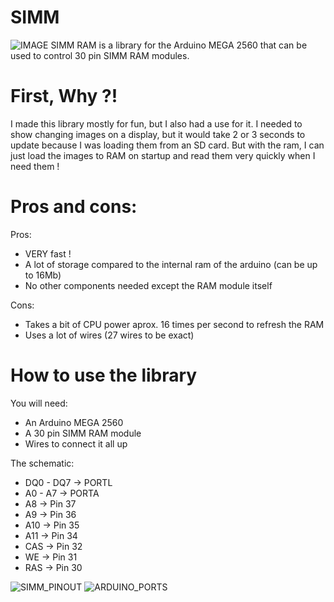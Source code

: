 # SIMM
![IMAGE](https://i.imgur.com/0ShY3pC.jpg)
SIMM RAM is a library for the Arduino MEGA 2560 that can be used to control
30 pin SIMM RAM modules.

# First, Why ?!
I made this library mostly for fun, but I also had a use for it.
I needed to show changing images on a display, but it would take 2 or 3
seconds to update because I was loading them from an SD card. But with the
ram, I can just load the images to RAM on startup and read them very
quickly when I need them !

# Pros and cons:
Pros:
* VERY fast !
* A lot of storage compared to the internal ram of the arduino (can be up to 16Mb)
* No other components needed except the RAM module itself

Cons:
* Takes a bit of CPU power aprox. 16 times per second to refresh the RAM
* Uses a lot of wires (27 wires to be exact)

# How to use the library
You will need:
* An Arduino MEGA 2560
* A 30 pin SIMM RAM module
* Wires to connect it all up

The schematic:

* DQ0 - DQ7 -> PORTL
* A0 - A7 -> PORTA
* A8 -> Pin 37
* A9 -> Pin 36
* A10 -> Pin 35
* A11 -> Pin 34
* CAS -> Pin 32
* WE -> Pin 31
* RAS -> Pin 30

![SIMM_PINOUT](https://i.imgur.com/brw7Bud.png)
![ARDUINO_PORTS](https://i.imgur.com/UYL8Lah.png)
